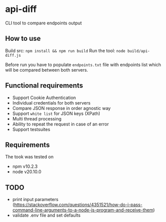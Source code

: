 # api-diff

CLI tool to compare endpoints output

## How to use

Build src: `npm install && npm run build`
Run the tool: `node build/api-diff.js`

Before run you have to populate `endpoints.txt` file with endpoints list which will be compared between both servers.

## Functional requirements

* Support Cookie Authentication
* Individual credentials for both servers
* Compare JSON response in order agnostic way
* Support `white list` for JSON keys (XPath)
* Multi thread processing
* Ability to repeat the request in case of an error
* Support testsuites

## Requirements

The took was tested on
* npm v10.2.3
* node v20.10.0

## TODO

* print input parameters (https://stackoverflow.com/questions/4351521/how-do-i-pass-command-line-arguments-to-a-node-js-program-and-receive-them)
* validate .env file and set defaults
